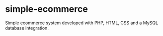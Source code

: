 # simple-ecommerce
 Simple ecommerce system developed with PHP, HTML, CSS and a MySQL database integration.
